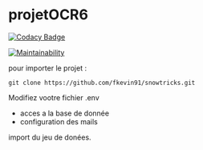 # projetOCR6

[![Codacy Badge](https://api.codacy.com/project/badge/Grade/990e93d498044f049e956f8df6622e1b)](https://app.codacy.com/gh/fkevin91/snowtricks?utm_source=github.com&utm_medium=referral&utm_content=fkevin91/snowtricks&utm_campaign=Badge_Grade_Settings)

[![Maintainability](https://api.codeclimate.com/v1/badges/d46f4c55600e835d8612/maintainability)](https://codeclimate.com/github/fkevin91/snowtricks/maintainability)

pour importer le projet :
````
git clone https://github.com/fkevin91/snowtricks.git
````

Modifiez vootre fichier .env

 - acces a la base de donnée
 - configuration des mails

import du jeu de donées.